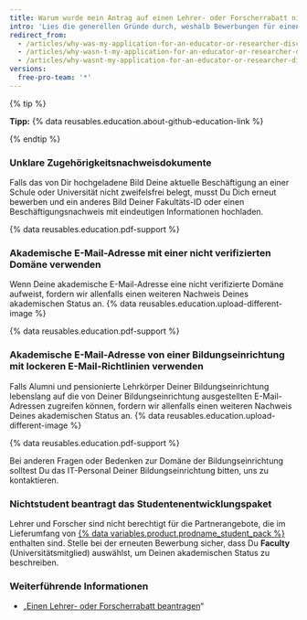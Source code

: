 ```yaml
---
title: Warum wurde mein Antrag auf einen Lehrer- oder Forscherrabatt nicht genehmigt?
intro: 'Lies die generellen Gründe durch, weshalb Bewerbungen für einen Lehrer- oder Forscherrabatt nicht genehmigt werden, und die Tipps, um die erneute Bewerbung erfolgreich zu gestalten.'
redirect_from:
  - /articles/why-was-my-application-for-an-educator-or-researcher-discount-denied/
  - /articles/why-wasn-t-my-application-for-an-educator-or-researcher-discount-approved
  - /articles/why-wasnt-my-application-for-an-educator-or-researcher-discount-approved
versions:
  free-pro-team: '*'
---
```


{% tip %}

**Tipp:** {% data reusables.education.about-github-education-link %}

{% endtip %}

### Unklare Zugehörigkeitsnachweisdokumente

Falls das von Dir hochgeladene Bild Deine aktuelle Beschäftigung an einer Schule oder Universität nicht zweifelsfrei belegt, musst Du Dich erneut bewerben und ein anderes Bild Deiner Fakultäts-ID oder einen Beschäftigungsnachweis mit eindeutigen Informationen hochladen.

{% data reusables.education.pdf-support %}

### Akademische E-Mail-Adresse mit einer nicht verifizierten Domäne verwenden

Wenn Deine akademische E-Mail-Adresse eine nicht verifizierte Domäne aufweist, fordern wir allenfalls einen weiteren Nachweis Deines akademischen Status an. {% data reusables.education.upload-different-image %}

{% data reusables.education.pdf-support %}

### Akademische E-Mail-Adresse von einer Bildungseinrichtung mit lockeren E-Mail-Richtlinien verwenden

Falls Alumni und pensionierte Lehrkörper Deiner Bildungseinrichtung lebenslang auf die von Deiner Bildungseinrichtung ausgestellten E-Mail-Adressen zugreifen können, fordern wir allenfalls einen weiteren Nachweis Deines akademischen Status an. {% data reusables.education.upload-different-image %}

{% data reusables.education.pdf-support %}

Bei anderen Fragen oder Bedenken zur Domäne der Bildungseinrichtung solltest Du das IT-Personal Deiner Bildungseinrichtung bitten, uns zu kontaktieren.

### Nichtstudent beantragt das Studentenentwicklungspaket

Lehrer und Forscher sind nicht berechtigt für die Partnerangebote, die im Lieferumfang von [{% data variables.product.prodname_student_pack %}](https://education.github.com/pack) enthalten sind. Stelle bei der erneuten Bewerbung sicher, dass Du **Faculty** (Universitätsmitglied) auswählst, um Deinen akademischen Status zu beschreiben.

### Weiterführende Informationen

- „[Einen Lehrer- oder Forscherrabatt beantragen](/articles/applying-for-an-educator-or-researcher-discount)“
